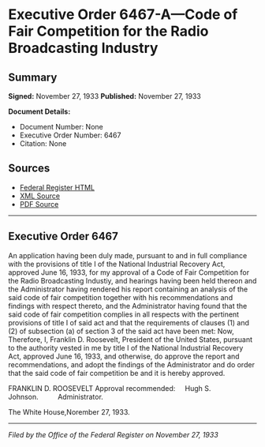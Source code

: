 # Executive Order 6467-A—Code of Fair Competition for the Radio Broadcasting Industry

## Summary

**Signed:** November 27, 1933
**Published:** November 27, 1933

**Document Details:**
- Document Number: None
- Executive Order Number: 6467
- Citation: None

## Sources
- [Federal Register HTML](https://www.presidency.ucsb.edu/documents/executive-order-6467-code-fair-competition-for-the-radio-broadcasting-industry)
- [XML Source](None)
- [PDF Source](None)

---

## Executive Order 6467

An application having been duly made, pursuant to and in full compliance with the provisions of title I of the National Industrial Recovery Act, approved June 16, 1933, for my approval of a Code of Fair Competition for the Radio Broadcasting Industiy, and hearings having been held thereon and the Administrator having rendered his report containing an analysis of the said code of fair competition together with his recommendations and findings with respect thereto, and the Administrator having found that the said code of fair competition complies in all respects with the pertinent provisions of title I of said act and that the requirements of clauses (1) and (2) of subsection (a) of section 3 of the said act have been met:
Now, Therefore, I, Franklin D. Roosevelt, President of the United States, pursuant to the authority vested in me by title I of the National Industrial Recovery Act, approved June 16, 1933, and otherwise, do approve the report and recommendations, and adopt the findings of the Administrator and do order that the said code of fair competition be and it is hereby approved.

FRANKLIN D. ROOSEVELT
Approval recommended:     Hugh S. Johnson.          Administrator.

The White House,Norember 27, 1933.

---

*Filed by the Office of the Federal Register on November 27, 1933*
